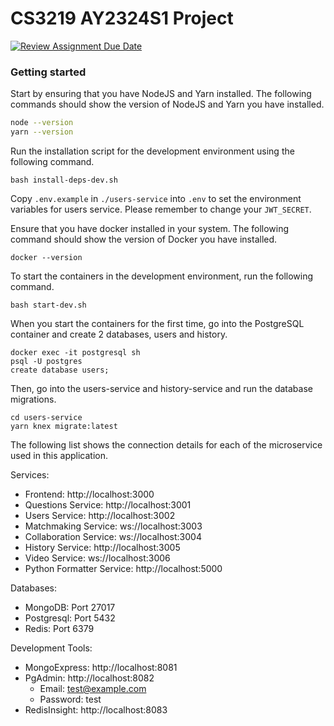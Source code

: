 # CS3219 AY2324S1 Project

[![Review Assignment Due Date](https://classroom.github.com/assets/deadline-readme-button-24ddc0f5d75046c5622901739e7c5dd533143b0c8e959d652212380cedb1ea36.svg)](https://classroom.github.com/a/6BOvYMwN)


### Getting started

Start by ensuring that you have NodeJS and Yarn installed. The following commands should show the version of NodeJS and Yarn you have installed. 
```bash
node --version
yarn --version
```

Run the installation script for the development environment using the following command. 
```
bash install-deps-dev.sh
```

Copy `.env.example` in `./users-service` into `.env` to set the environment variables for users service. Please remember to change your `JWT_SECRET`. 

Ensure that you have docker installed in your system. The following command should show the version of Docker you have installed. 
```
docker --version
```

To start the containers in the development environment, run the following command. 
```
bash start-dev.sh
```

When you start the containers for the first time, go into the PostgreSQL container and create 2 databases, users and history. 
```
docker exec -it postgresql sh
psql -U postgres
create database users;
```

Then, go into the users-service and history-service and run the database migrations.
```
cd users-service
yarn knex migrate:latest
```

The following list shows the connection details for each of the microservice used in this application. 

Services:
- Frontend: http://localhost:3000
- Questions Service: http://localhost:3001
- Users Service: http://localhost:3002
- Matchmaking Service: ws://localhost:3003
- Collaboration Service: ws://localhost:3004
- History Service: http://localhost:3005
- Video Service: ws://localhost:3006
- Python Formatter Service: http://localhost:5000

Databases:
- MongoDB: Port 27017
- Postgresql: Port 5432
- Redis: Port 6379

Development Tools:
- MongoExpress: http://localhost:8081
- PgAdmin: http://localhost:8082
  - Email: test@example.com
  - Password: test
- RedisInsight: http://localhost:8083
